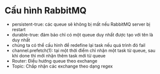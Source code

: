 # Cấu hình RabbitMQ
* persistent-true: các queue sẽ không bị mất nếu RabbitMQ server bị restart
* durable-true: đảm bảo chỉ có một queue duy nhất được tạo với tên là duy nhất
* chúng ta có thể cấu hình để redefine lại task nếu quá trình đó fail
* channel.prefetch(1): tại một thời điểm chỉ nhận một task từ  queue, sau khi done thì mới nhận thêm task mới từ queue
* Router: Điều hướng queue theo exchange
* Topic: Chấp nhận các exchange theo dạng regex
